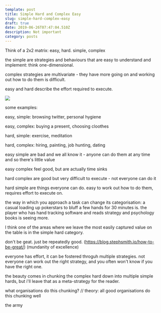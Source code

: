 ```yaml
---
template: post
title: Simple Hard and Complex Easy
slug: simple-hard-complex-easy
draft: true
date: 2019-06-26T07:47:04.510Z
description: Not important
category: posts
---
```

Think of a 2x2 matrix: easy, hard. simple, complex

the simple are strategies and behaviours that are easy to understand and implement: think one-dimensional.

complex strategies are multivariate - they have more going on and working out how to do them is difficult.

easy and hard describe the effort required to execute.

![](/media/simplehard.png)

some examples:

easy, simple: browsing twitter, personal hygiene

easy, complex: buying a present, choosing cloothes

hard, simple: exercise, meditation

hard, complex: hiring, painting, job hunting, dating



easy simple are bad and we all know it - anyone can do them at any time and so there's little value

easy complex feel good, but are actually time sinks

hard complex are good but very difficult to execute - not everyone can do it

hard simple are things everyone can do. easy to work out how to do them, requires effort to execute on.



the way in which you approach a task can change its categorisation: a casual loading up pokerstars to bluff a few hands for 30 minutes is. the player who has hand tracking software and reads strategy and psychology books is seeing more.

I think one of the areas where we leave the most easily captured value on the table is in the simple hard category.

don't be geat. just be repeatedly good. (https://blog.stephsmith.io/how-to-be-great/) (mundanity of excellence)

everyone has effort, it can be fostered throguh multiple strategies. not everyone can work out the right strategy, and you often won't know if you have the right one.

the beauty comes in chunking the complex hard down into multiple simple hards, but i'll leave that as a meta-strategy for the reader.

what organisations do this chunking? // theory: all good organisations do this chunking well

the army

